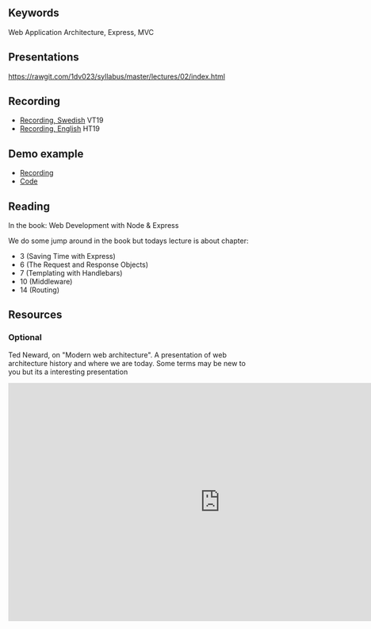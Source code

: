## Keywords

Web Application Architecture, Express, MVC

## Presentations

https://rawgit.com/1dv023/syllabus/master/lectures/02/index.html

## Recording
* [Recording, Swedish](https://youtu.be/jO-ijMblG3Y?t=662) VT19
* [Recording, English](https://youtu.be/y6w9U9T-ATg) HT19

## Demo example
* [Recording](https://youtu.be/DTPUtCiIay4)
* [Code](https://github.com/1dv023/syllabus/tree/master/lectures/02/demo)

## Reading

In the book: Web Development with Node & Express

We do some jump around in the book but todays lecture is about chapter: 

* 3 (Saving Time with Express)
* 6 (The Request and Response Objects)
* 7 (Templating with Handlebars)
* 10 (Middleware)
* 14 (Routing)

## Resources

### Optional

Ted Neward, on "Modern web architecture". A presentation of web architecture history and where we are today.
Some terms may be new to you but its a interesting presentation
<iframe width="854" height="480" src="https://www.youtube.com/embed/7ujN5hwhfrs" frameborder="0" allowfullscreen></iframe>
